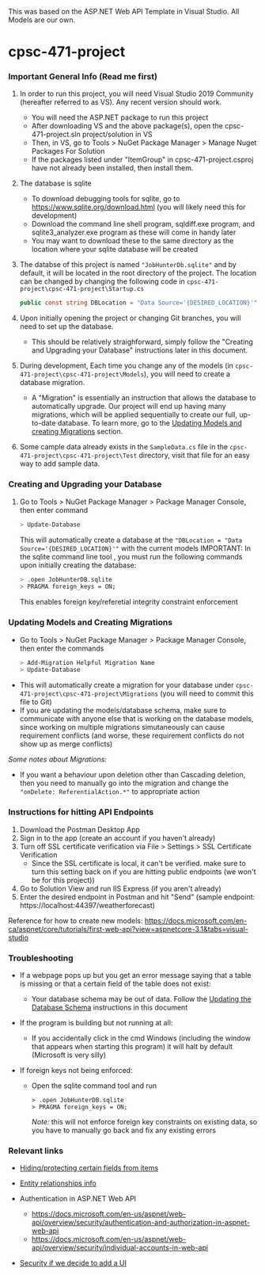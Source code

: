 This was based on the <span>ASP.NET</span> Web API Template in Visual Studio. All Models are our own.  
  
# cpsc-471-project

### Important General Info (Read me first)

1. In order to run this project, you will need Visual Studio 2019 Community (hereafter referred to as VS). Any recent version should work.
   - You will need the <span>ASP.NET</span> package to run this project
   - After downloading VS and the above package(s), open the cpsc-471-project.sln project/solution in VS
   - Then, in VS, go to Tools > NuGet Package Manager > Manage Nuget Packages For Solution
   - If the packages listed under "ItemGroup" in cpsc-471-project.csproj have not already been installed, then install them.

2. The database is sqlite
   - To download debugging tools for sqlite, go to https://www.sqlite.org/download.html (you will likely need this for development)
   - Download the command line shell program, sqldiff.exe program, and sqlite3_analyzer.exe program as these will come in handy later
   - You may want to download these to the same directory as the location where your sqlite database will be created

3. The databse of this project is named `"JobHunterDb.sqlite"` and by default, it will be located in the root directory of the project.
The location can be changed by changing the following code in `cpsc-471-project\cpsc-471-project\Startup.cs`
   ```cs
   public const string DBLocation = "Data Source='{DESIRED_LOCATION}'"
   ```

4. Upon initially opening the project or changing Git branches, you will need to set up the database.  
   - This should be relatively straighforward, simply follow the "Creating and Upgrading your Database" instructions later in this document.

5. During development, Each time you change any of the models (in `cpsc-471-project\cpsc-471-project\Models`), you will need to create a database migration.  
   - A "Migration" is essentially an instruction that allows the database to automatically upgrade. Our project will end up having many migrations,
   which will be applied sequentially to create our full, up-to-date database.
   To learn more, go to the [Updating Models and creating Migrations](#Updating-Models-and-Creating-Migrations) section.

6. Some cample data already exists in the `SampleData.cs` file in the `cpsc-471-project\cpsc-471-project\Test` directory, visit that file for an easy way to add sample data.


### Creating and Upgrading your Database

1. Go to Tools > NuGet Package Manager > Package Manager Console, then enter command
   ```bash
   > Update-Database
   ```
   This will automatically create a database at the `"DBLocation = "Data Source='{DESIRED_LOCATION}'"` with the current models
   IMPORTANT: In the sqlite command line tool , you must run the following commands upon initially creating the database:
   ```bash
   > .open JobHunterDB.sqlite
   > PRAGMA foreign_keys = ON;
   ```
   This enables foreign key/referetial integrity constraint enforcement


### Updating Models and Creating Migrations
- Go to Tools > NuGet Package Manager > Package Manager Console, then enter the commands  
   ```bash
   > Add-Migration Helpful Migration Name
   > Update-Database
   ```
- This will automatically create a migration for your database under `cpsc-471-project\cpsc-471-project\Migrations` (you will need to commit this file to Git)
- If you are updating the models/database schema, make sure to communicate with anyone else that is working on the database models, since
working on multiple migrations simutaneously can cause requirement conflicts (and worse, these requirement conflicts do not show up as merge conflicts)

_Some notes about Migrations:_
   - If you want a behaviour upon deletion other than Cascading deletion, then you need to manually go into the migration and change the `"onDelete: ReferentialAction.*"` to appropriate action 

### Instructions for hitting API Endpoints
1. Download the Postman Desktop App
2. Sign in to the app (create an account if you haven't already)
3. Turn off SSL certificate verification via File > Settings > SSL Certificate Verification 
   - Since the SSL certificate is local, it can't be verified. make sure to turn this setting back on if you are hitting public endpoints (we won't be for this project))
4. Go to Solution View and run IIS Express (if you aren't already)
5. Enter the desired endpoint in Postman and hit "Send" (sample endpoint: https://localhost:44397/weatherforecast)

Reference for how to create new models:
https://docs.microsoft.com/en-ca/aspnet/core/tutorials/first-web-api?view=aspnetcore-3.1&tabs=visual-studio


### Troubleshooting
- If a webpage pops up but you get an error message saying that a table is missing or that a certain field of the table does not exist:
   - Your database schema may be out of data. Follow the [Updating the Database Schema](#Creating-and-Upgrading-your-Database) instructions in this document

- If the program is building but not running at all:  
   - If you accidentally click in the cmd Windows (including the window that appears when starting this program) it will halt by default (Microsoft is very silly)

- If foreign keys not being enforced:
   - Open the sqlite command tool and run
      ```shell
      > .open JobHunterDB.sqlite
      > PRAGMA foreign_keys = ON;
      ```
      _Note:_ this will not enforce foreign key constraints on existing data, so you have to manually go back and fix any existing errors


### Relevant links
- [Hiding/protecting certain fields from items](
https://docs.microsoft.com/en-us/aspnet/core/tutorials/first-web-api?view=aspnetcore-3.1&tabs=visual-studio#over-post)

- [Entity relationships info](
https://docs.microsoft.com/en-us/ef/core/modeling/relationships)

- Authentication in <span>ASP.NET</span> Web API
   - https://docs.microsoft.com/en-us/aspnet/web-api/overview/security/authentication-and-authorization-in-aspnet-web-api
   - https://docs.microsoft.com/en-us/aspnet/web-api/overview/security/individual-accounts-in-web-api

- [Security if we decide to add a UI](
https://docs.microsoft.com/en-us/aspnet/web-api/overview/security/preventing-cross-site-request-forgery-csrf-attacks)